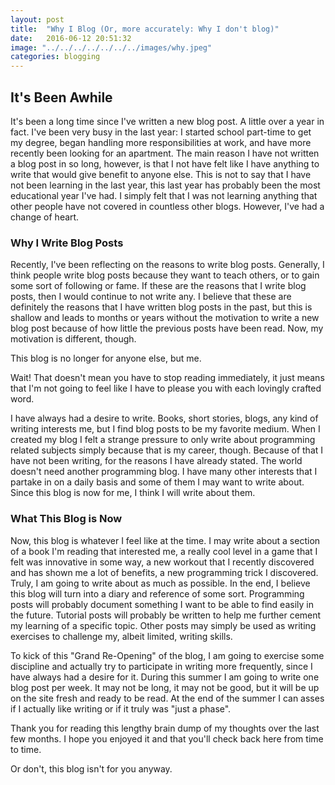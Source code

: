 ```yaml
---
layout: post
title:  "Why I Blog (Or, more accurately: Why I don't blog)"
date:   2016-06-12 20:51:32
image: "../../../../../../../images/why.jpeg"
categories: blogging
---
```


## It's Been Awhile

It's been a long time since I've written a new blog post. A little over a year in fact. I've been very busy in the last year: I started
school part-time to get my degree, began handling more responsibilities at work, and have more recently been looking for an apartment.
The main reason I have not written a blog post in so long, however, is that I not have felt like I have anything to write that would
give benefit to anyone else. This is not to say that I have not been learning in the last year, this last year has probably been the most
educational year I've had. I simply felt that I was not learning anything that other people have not covered in countless other blogs. However,
I've had a change of heart.

### Why I Write Blog Posts

Recently, I've been reflecting on the reasons to write blog posts. Generally, I think people write blog posts because they want to teach
others, or to gain some sort of following or fame. If these are the reasons that I write blog posts, then I would continue to
not write any. I believe that these are definitely the reasons that I have written blog posts in the past, but this is shallow
and leads to months or years without the motivation to write a new blog post because of how little the previous posts have been read.
Now, my motivation is different, though.

This blog is no longer for anyone else, but me.

Wait! That doesn't mean you have to stop reading immediately,
it just means that I'm not going to feel like I have to please you with each lovingly crafted word.

I have always had a desire to write. Books, short stories, blogs, any kind of writing interests me, but I find blog posts to be my favorite medium. When I
created my blog I felt a strange pressure to only write about programming related subjects simply because that is my career, though.
Because of that I have not been writing, for the reasons I have already stated. The world doesn't need another programming blog. I have many other
interests that I partake in on a daily basis and some of them I may want to write about. Since this blog is now for me, I think I will write about them.

### What This Blog is Now

Now, this blog is whatever I feel like at the time. I may write about a section of a book I'm reading that interested me, a really cool level in a game
that I felt was innovative in some way, a new workout that I recently discovered and has shown me a lot of benefits, a new programming trick I discovered.
Truly, I am going to write about as much as possible. In the end, I believe this blog will turn into a diary and reference of some sort. Programming
posts will probably document something I want to be able to find easily in the future. Tutorial posts will probably be written to help me further cement
my learning of a specific topic. Other posts may simply be used as writing exercises to challenge my, albeit limited, writing skills.

To kick of this "Grand Re-Opening" of the blog, I am going to exercise some discipline and actually try to participate in writing more frequently, since
I have always had a desire for it. During this summer I am going to write one blog post per week. It may not be long, it may not be good, but it will be up on
the site fresh and ready to be read. At the end of the summer I can asses if I actually like writing or if it truly was "just a phase".

Thank you for reading this lengthy brain dump of my thoughts over the last few months. I hope you enjoyed it and that you'll check back here from time to time.

Or don't, this blog isn't for you anyway.
